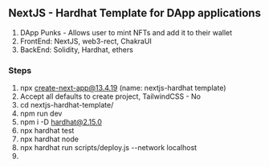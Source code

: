 ## NextJS - Hardhat Template for DApp applications
1. DApp Punks - Allows user to mint NFTs and add it to their wallet
2. FrontEnd: NextJS, web3-rect, ChakraUI
3. BackEnd: Solidity, Hardhat, ethers



### Steps
1. npx create-next-app@13.4.19 (name: nextjs-hardhat template)
2. Accept all defaults to create project, TailwindCSS - No
3. cd nextjs-hardhat-template/
4. npm run dev
5. npm i -D hardhat@2.15.0
6. npx hardhat test
7. npx hardhat node
8. npx hardhat run scripts/deploy.js --network localhost
9. 